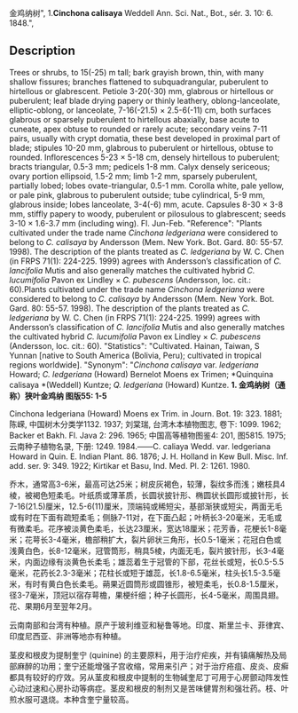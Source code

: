 金鸡纳树",
1.**Cinchona calisaya** Weddell Ann. Sci. Nat., Bot., sér. 3. 10: 6. 1848.",

## Description
Trees or shrubs, to 15(-25) m tall; bark grayish brown, thin, with many shallow fissures; branches flattened to subquadrangular, puberulent to hirtellous or glabrescent. Petiole 3-20(-30) mm, glabrous or hirtellous or puberulent; leaf blade drying papery or thinly leathery, oblong-lanceolate, elliptic-oblong, or lanceolate, 7-16(-21.5) × 2.5-6(-11) cm, both surfaces glabrous or sparsely puberulent to hirtellous abaxially, base acute to cuneate, apex obtuse to rounded or rarely acute; secondary veins 7-11 pairs, usually with crypt domatia, these best developed in proximal part of blade; stipules 10-20 mm, glabrous to puberulent or hirtellous, obtuse to rounded. Inflorescences 5-23 × 5-18 cm, densely hirtellous to puberulent; bracts triangular, 0.5-3 mm; pedicels 1-8 mm. Calyx densely sericeous; ovary portion ellipsoid, 1.5-2 mm; limb 1-2 mm, sparsely puberulent, partially lobed; lobes ovate-triangular, 0.5-1 mm. Corolla white, pale yellow, or pale pink, glabrous to puberulent outside; tube cylindrical, 5-9 mm, glabrous inside; lobes lanceolate, 3-4(-6) mm, acute. Capsules 8-30 × 3-8 mm, stiffly papery to woody, puberulent or pilosulous to glabrescent; seeds 3-10 × 1.6-3.7 mm (including wing). Fl. Jun-Feb.
  "Reference": "Plants cultivated under the trade name *Cinchona ledgeriana* were considered to belong to *C. calisaya* by Andersson (Mem. New York. Bot. Gard. 80: 55-57. 1998). The description of the plants treated as *C. ledgeriana* by W. C. Chen (in FRPS 71(1): 224-225. 1999) agrees with Andersson’s classification of *C. lancifolia* Mutis and also generally matches the cultivated hybrid *C. lucumifolia* Pavon ex Lindley × *C. pubescens* (Andersson, loc. cit.: 60).Plants cultivated under the trade name *Cinchona ledgeriana* were considered to belong to *C. calisaya* by Andersson (Mem. New York. Bot. Gard. 80: 55-57. 1998). The description of the plants treated as *C. ledgeriana* by W. C. Chen (in FRPS 71(1): 224-225. 1999) agrees with Andersson’s classification of *C. lancifolia* Mutis and also generally matches the cultivated hybrid *C. lucumifolia* Pavon ex Lindley × *C. pubescens* (Andersson, loc. cit.: 60).
  "Statistics": "Cultivated. Hainan, Taiwan, S Yunnan [native to South America (Bolivia, Peru); cultivated in tropical regions worldwide].
  "Synonym": "*Cinchona calisaya* var. *ledgeriana* Howard; *C. ledgeriana* (Howard) Bernelot Moens ex Trimen; *Quinquina calisaya *(Weddell) Kuntze; *Q. ledgeriana* (Howard) Kuntze.
**1. 金鸡纳树（通称）狭叶金鸡纳 图版55: 1-5**

Cinchona ledgeriana (Howard) Moens ex Trim. in Journ. Bot. 19: 323. 1881; 陈嵘, 中国树木分类学1132. 1937; 刘棠瑞, 台湾木本植物图志, 卷下: 1099. 1962; Backer et Bakh. Fl. Java 2: 296. 1965; 中国高等植物图鉴4: 201, 图5815. 1975; 云南种子植物名录, 下册: 1249. 1984.——C. caliaya Wedd. var. ledgeriana Howard in Quin. E. Indian Plant. 86. 1876; J. H. Holland in Kew Bull. Misc. Inf. add. ser. 9: 349. 1922; Kirtikar et Basu, Ind. Med. Pl. 2: 1261. 1980.

乔木，通常高3-6米，最高可达25米；树皮灰褐色，较薄，裂纹多而浅；嫩枝具4棱，被褐色短柔毛。叶纸质或薄革质，长圆状披针形、椭圆状长圆形或披针形，长7-16(21.5)厘米，12.5-6(11)厘米，顶端钝或稀短尖，基部渐狭或短尖，两面无毛或有时在下面有疏短柔毛；侧脉7-11对，在下面凸起；叶柄长3-20毫米，无毛或有微柔毛。花序被淡黄色柔毛，长达23厘米，宽达18厘米；花芳香，花梗长1-8毫米；花萼长3-4毫米，檐部稍扩大，裂片卵状三角形，长0.5-1毫米；花冠白色或浅黄白色，长8-12毫米，冠管筒形，稍具5棱，内面无毛，裂片披针形，长3-4毫米，内面边缘有淡黄色长柔毛；雄蕊着生于冠管的下部，花丝长或短，长0.5-5.5毫米，花药长2.3-3毫米；花柱长或短于雄蕊，长1.8-6.5毫米，柱头长1.5-3.5毫米，有时有黄白色长柔毛。蒴果近圆筒形或圆锥形，被短柔毛，长0.8-1.5厘米，径3-7毫米，顶冠以宿存萼檐，果梗纤细；种子长圆形，长4-5毫米，周围具翅。花、果期6月至翌年2月。

云南南部和台湾有种植。原产于玻利维亚和秘鲁等地。印度、斯里兰卡、菲律宾、印度尼西亚、非洲等地亦有种植。

茎皮和根皮为提制奎宁 (quinine) 的主要原料，用于治疗疟疾，并有镇痛解热及局部麻醉的功用；奎宁还能增强子宫收缩，常用来引产；对于治疗疮疽、皮炎、皮癣都具有较好的疗效。另从茎皮和根皮中提制的生物碱奎尼丁可用于心房颤动阵发性心动过速和心房扑动等病症。茎皮和根皮的制剂又是苦味健胃剂和强壮药。枝、叶煎水服可退烧。本种含奎宁量较高。

